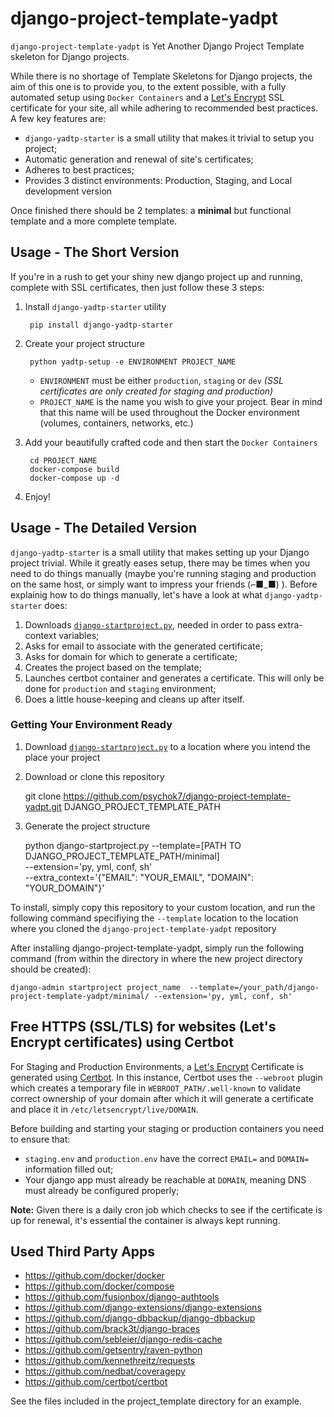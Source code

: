 # django-project-template-yadpt

`django-project-template-yadpt` is Yet Another Django Project Template skeleton for Django projects.

While there is no shortage of Template Skeletons for Django projects, the aim of this one is to provide you, to the extent possible, with a fully automated setup using `Docker Containers` and a [Let's Encrypt](https://letsencrypt.org) SSL certificate for your site, all while adhering to recommended best practices. A few key features are:

- `django-yadtp-starter` is a small utility that makes it trivial to setup you project;
- Automatic generation and renewal of site's certificates;
- Adheres to best practices;
- Provides 3 distinct environments: Production, Staging, and Local development version

Once finished there should be 2 templates: a **minimal** but functional template and a more complete template.


## Usage - The Short Version

If you're in a rush to get your shiny new django project up and running, complete with SSL certificates, then just follow these 3 steps:

1. Install `django-yadtp-starter` utility

		pip install django-yadtp-starter

2. Create your project structure

		python yadtp-setup -e ENVIRONMENT PROJECT_NAME

	- `ENVIRONMENT` must be either `production`, `staging` or `dev` _(SSL certificates are only created for staging and production)_
	- `PROJECT_NAME` is the name you wish to give your project. Bear in mind that this name will be used throughout the Docker environment (volumes, containers, networks, etc.)

3. Add your beautifully crafted code and then start the `Docker Containers`

		cd PROJECT_NAME
		docker-compose build
		docker-compose up -d

4. Enjoy!


## Usage - The Detailed Version

`django-yadtp-starter` is a small utility that makes setting up your Django project trivial. While it greatly eases setup, there may be times when you need to do things manually (maybe you're running staging and production on the same host, or simply want to impress your friends (⌐■_■) ). Before explainig how to do things manually, let's have a look at what `django-yadtp-starter` does:

1. Downloads [`django-startproject.py`](https://github.com/psychok7/django-startproject-plus/blob/master/django-startproject.py), needed in order to pass extra-context variables;
2. Asks for email to associate with the generated certificate;
3. Asks for domain for which to generate a certificate;
4. Creates the project based on the template;
5. Launches certbot container and generates a certificate. This will only be done for `production` and `staging` environment;
6. Does a little house-keeping and cleans up after itself.


### Getting Your Environment Ready

1. Download [`django-startproject.py`](https://github.com/psychok7/django-startproject-plus/blob/master/django-startproject.py) to a location where you intend the place your project
2. Download or clone this repository

	git clone https://github.com/psychok7/django-project-template-yadpt.git DJANGO_PROJECT_TEMPLATE_PATH

3. Generate the project structure

	python django-startproject.py --template=[PATH TO DJANGO_PROJECT_TEMPLATE_PATH/minimal] \
								  --extension='py, yml, conf, sh' \
								  --extra_context='{"EMAIL": "YOUR_EMAIL", "DOMAIN": "YOUR_DOMAIN"}'


To install, simply copy this repository to your custom location, and run the following command specifiying the `--template` location to the location where you cloned the `django-project-template-yadpt` repository


After installing django-project-template-yadpt, simply run the following command (from within
the directory in where the new project directory should be created):

	django-admin startproject project_name  --template=/your_path/django-project-template-yadpt/minimal/ --extension='py, yml, conf, sh'


## Free HTTPS (SSL/TLS) for websites (Let's Encrypt certificates) using Certbot


For Staging and Production Environments, a [Let's Encrypt](https://letsencrypt.org) Certificate is generated using [Certbot](https://certbot.eff.org).
In this instance, Certbot uses the `--webroot` plugin which creates a temporary file in `WEBROOT_PATH/.well-known` to validate correct ownership of your domain after which it will generate a certificate and place it in `/etc/letsencrypt/live/DOMAIN`.

Before building and starting your staging or production containers you need to ensure that:

- `staging.env` and `production.env` have the correct `EMAIL=` and `DOMAIN=` information filled out;
- Your django app must already be reachable at `DOMAIN`, meaning DNS must already be configured properly;

**Note:** Given there is a daily cron job which checks to see if the certificate is up for renewal, it's essential the container is always kept running.


## Used Third Party Apps

 - https://github.com/docker/docker
 - https://github.com/docker/compose
 - https://github.com/fusionbox/django-authtools
 - https://github.com/django-extensions/django-extensions
 - https://github.com/django-dbbackup/django-dbbackup
 - https://github.com/brack3t/django-braces
 - https://github.com/sebleier/django-redis-cache
 - https://github.com/getsentry/raven-python
 - https://github.com/kennethreitz/requests
 - https://github.com/nedbat/coveragepy
 - https://github.com/certbot/certbot

See the files included in the project_template directory for an example.
